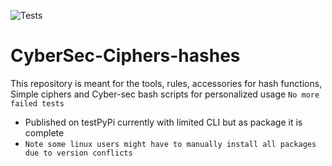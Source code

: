 ![Tests](https://github.com/Darknez07/CyberSec-Ciphers-hashes/actions/workflows/python-app.yml/badge.svg)
# CyberSec-Ciphers-hashes
This repository is meant for the tools, rules, accessories for hash functions, Simple ciphers and Cyber-sec bash scripts for personalized usage
``No more failed tests``
* Published on testPyPi currently with limited CLI but as package it is complete
* ``Note some linux users might have to manually install all packages due to version conflicts``
